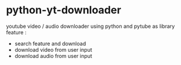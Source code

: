 # python-yt-downloader
youtube video / audio downloader using python and pytube as library
feature :
- search feature and download
- download video from user input 
- download audio from user input
